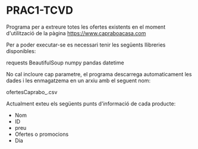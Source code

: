 # PRAC1-TCVD

Programa per a extreure totes les ofertes existents en el moment d'utilització de la pàgina https://www.capraboacasa.com

Per a poder executar-se es necessari tenir les següents llibreries disponibles:

requests
BeautifulSoup
numpy
pandas
datetime

No cal incloure cap parametre, el programa descarrega automaticament les dades i les enmagatzema en un arxiu amb el seguent nom:

ofertesCaprabo_<dia>.csv
  
Actualment exteu els següents punts d'informació de cada producte:

- Nom
- ID
- preu
- Ofertes o promocions
- Dia
